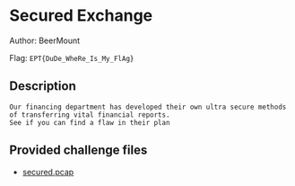 # Secured Exchange
Author: BeerMount

Flag: `EPT{DuDe_WheRe_Is_My_FlAg}`
## Description
```
Our financing department has developed their own ultra secure methods of transferring vital financial reports. 
See if you can find a flaw in their plan
```

## Provided challenge files
* [secured.pcap](secured.pcap)
